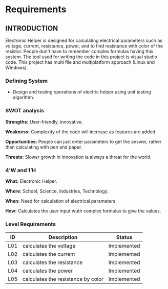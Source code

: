 # Requirements

## INTRODUCTION
Electronic Helper is designed for calculating electrical parameters such as voltage, current, resistance, power, and to find resistance with color of the resistor. People don't have to remember complex formulas having this system. The tool used for writing the code in this project is visual studio code. This project has multi file and multiplatform approach (Linux and Windows).
### Defining System
* Design and testing operations of electric helper using unit testing algorithm.
### SWOT analysis
**Strengths:** User-friendly, innovative.

**Weakness:** Complexity of the code will increase as features are added.

**Opportunities:** People can just enter parameters to get the answer, rather than calculating with pen and paper.

**Threats:** Slower growth in innovation ia always a threat for the world.
### 4’W and 1’H
**What:** Electronic Helper.

**Where:** School, Science, industries, Technology.

**When:** Need for calculation of electrical parameters.

**How:** Calculates the user input wuth complex formulas to give the values.
### Level Requirements
| ID | Description | Status |
| --- | --- | --- |
| L01 | calculates the voltage | Implemented |
| L02 | calculates the current | Implemented |
| L03 | calculates the resistance | Implemented |
| L04 | calculates the power | Implemented |
| L05 | calculates the resistance by color | Implemented |








